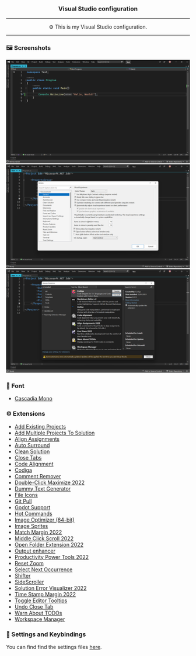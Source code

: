 <h3 align="center">Visual Studio configuration</h3>

---

<p align="center">⚙️ This is my Visual Studio configuration.</p>

---

### 🖼️ Screenshots
![](Screenshots/Screenshot1.png)
![](Screenshots/Screenshot2.png)
![](Screenshots/Screenshot3.png)

### 📃 Font
- [Cascadia Mono](https://github.com/microsoft/cascadia-code)

### ⚙️ Extensions
- [Add Existing Projects](https://marketplace.visualstudio.com/items?itemName=RichardJMoss.AddExistingProjects)
- [Add Multiple Projects To Solution](https://marketplace.visualstudio.com/items?itemName=MaciejGudanowicz.AddMultipleProjectsToSolution)
- [Align Assignments](https://marketplace.visualstudio.com/items?itemName=VisualStudioPlatformTeam.AlignAssignments)
- [Auto Surround](https://marketplace.visualstudio.com/items?itemName=reduckted.AutoSurround)
- [Clean Solution](https://marketplace.visualstudio.com/items?itemName=MadsKristensen.CleanSolution)
- [Close Tabs](https://marketplace.visualstudio.com/items?itemName=BenHamida.CloseTabs)
- [Code Alignment](https://marketplace.visualstudio.com/items?itemName=cpmcgrath.Codealignment)
- [Codiga](https://marketplace.visualstudio.com/items?itemName=codiga.vsextension)
- [Comment Remover](https://marketplace.visualstudio.com/items?itemName=MadsKristensen.CommentRemover)
- [Double-Click Maximize 2022](https://marketplace.visualstudio.com/items?itemName=VisualStudioPlatformTeam.Double-ClickMaximize2022)
- [Dummy Text Generator](https://marketplace.visualstudio.com/items?itemName=MadsKristensen.DummyTextGenerator)
- [File Icons](https://marketplace.visualstudio.com/items?itemName=MadsKristensen.FileIcons)
- [Git Pull](https://marketplace.visualstudio.com/items?itemName=MadsKristensen.GitPull)
- [Godot Support](https://github.com/godotengine/godot-csharp-visualstudio)
- [Hot Commands](https://marketplace.visualstudio.com/items?itemName=JustinClareburtMSFT.HotCommands2017)
- [Image Optimizer (64-bit)](https://marketplace.visualstudio.com/items?itemName=MadsKristensen.ImageOptimizer)
- [Image Sprites](https://marketplace.visualstudio.com/items?itemName=MadsKristensen.ImageSprites)
- [Match Margin 2022](https://marketplace.visualstudio.com/items?itemName=VisualStudioPlatformTeam.MatchMargin)
- [Middle Click Scroll 2022](https://marketplace.visualstudio.com/items?itemName=VisualStudioPlatformTeam.MiddleClickScroll)
- [Open Folder Extension 2022](https://marketplace.visualstudio.com/items?itemName=DavidRoller.OpenFolderExtension2019)
- [Output enhancer](https://marketplace.visualstudio.com/items?itemName=NikolayBalakin.Outputenhancer)
- [Productivity Power Tools 2022](https://marketplace.visualstudio.com/items?itemName=VisualStudioPlatformTeam.ProductivityPowerPack2022)
- [Reset Zoom](https://marketplace.visualstudio.com/items?itemName=MadsKristensen.ResetZoom)
- [Select Next Occurrence](https://marketplace.visualstudio.com/items?itemName=thomaswelen.SelectNextOccurrence)
- [Shifter](https://marketplace.visualstudio.com/items?itemName=MadsKristensen.Shifter)
- [SideScroller](https://marketplace.visualstudio.com/items?itemName=drewnoakes.SideScroller)
- [Solution Error Visualizer 2022](https://marketplace.visualstudio.com/items?itemName=VisualStudioPlatformTeam.SolutionErrorVisualizer)
- [Time Stamp Margin 2022](https://marketplace.visualstudio.com/items?itemName=VisualStudioPlatformTeam.TimeStampMargin)
- [Toggle Editor Tooltips](https://marketplace.visualstudio.com/items?itemName=MadsKristensen.ToggleEditorTooltips)
- [Undo Close Tab](https://marketplace.visualstudio.com/items?itemName=reduckted.UndoCloseTab)
- [Warn About TODOs](https://marketplace.visualstudio.com/items?itemName=MattLaceyLtd.WarnAboutTODOs)
- [Workspace Manager](https://marketplace.visualstudio.com/items?itemName=AndreyVeselov.WorkspaceManager)

### 🔧 Settings and Keybindings
You can find find the settings files <a href="./Settings.vssettings">here</a>.
